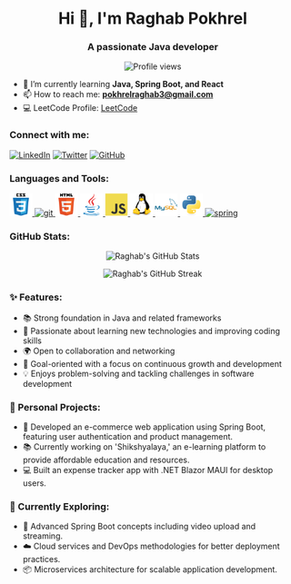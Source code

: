 <h1 align="center">Hi 👋, I'm Raghab Pokhrel</h1>
<h3 align="center">A passionate Java developer</h3>

<p align="center">
  <img src="https://komarev.com/ghpvc/?username=raghab007&label=Profile%20views&color=0e75b6&style=flat" alt="Profile views" />
</p>

- 🌱 I’m currently learning **Java, Spring Boot, and React**
- 📫 How to reach me: **[pokhrelraghab3@gmail.com](mailto:pokhrelraghab3@gmail.com)**
- 💻 LeetCode Profile: [LeetCode](https://leetcode.com/u/Raghab_Pokhrel/)

<h3 align="left">Connect with me:</h3>
<p align="left">
  <a href="https://www.linkedin.com/in/raghab-pokhrel-19753926a/" target="_blank"><img src="https://img.icons8.com/fluency/48/000000/linkedin.png" width="40" height="40" alt="LinkedIn"/></a>
  <a href="https://twitter.com/raghab_pokhrel" target="_blank"><img src="https://img.icons8.com/fluency/48/000000/twitter.png" width="40" height="40" alt="Twitter"/></a>
  <a href="https://github.com/raghab007" target="_blank"><img src="https://img.icons8.com/fluency/48/000000/github.png" width="40" height="40" alt="GitHub"/></a>
</p>

<h3 align="left">Languages and Tools:</h3>
<p align="left">
  <a href="https://www.w3schools.com/css/" target="_blank" rel="noreferrer"> <img src="https://raw.githubusercontent.com/devicons/devicon/master/icons/css3/css3-original-wordmark.svg" alt="css3" width="40" height="40"/> </a>
  <a href="https://git-scm.com/" target="_blank" rel="noreferrer"> <img src="https://www.vectorlogo.zone/logos/git-scm/git-scm-icon.svg" alt="git" width="40" height="40"/> </a>
  <a href="https://www.w3.org/html/" target="_blank" rel="noreferrer"> <img src="https://raw.githubusercontent.com/devicons/devicon/master/icons/html5/html5-original-wordmark.svg" alt="html5" width="40" height="40"/> </a>
  <a href="https://www.java.com" target="_blank" rel="noreferrer"> <img src="https://raw.githubusercontent.com/devicons/devicon/master/icons/java/java-original.svg" alt="java" width="40" height="40"/> </a>
  <a href="https://developer.mozilla.org/en-US/docs/Web/JavaScript" target="_blank" rel="noreferrer"> <img src="https://raw.githubusercontent.com/devicons/devicon/master/icons/javascript/javascript-original.svg" alt="javascript" width="40" height="40"/> </a>
  <a href="https://www.linux.org/" target="_blank" rel="noreferrer"> <img src="https://raw.githubusercontent.com/devicons/devicon/master/icons/linux/linux-original.svg" alt="linux" width="40" height="40"/> </a>
  <a href="https://www.mysql.com/" target="_blank" rel="noreferrer"> <img src="https://raw.githubusercontent.com/devicons/devicon/master/icons/mysql/mysql-original-wordmark.svg" alt="mysql" width="40" height="40"/> </a>
  <a href="https://www.python.org" target="_blank" rel="noreferrer"> <img src="https://raw.githubusercontent.com/devicons/devicon/master/icons/python/python-original.svg" alt="python" width="40" height="40"/> </a>
  <a href="https://spring.io/" target="_blank" rel="noreferrer"> <img src="https://www.vectorlogo.zone/logos/springio/springio-icon.svg" alt="spring" width="40" height="40"/> </a>
</p>

<h3 align="left">GitHub Stats:</h3>
<p align="center">
  <img src="https://github-readme-stats.vercel.app/api?username=raghab007&show_icons=true&hide_title=true&count_private=true&theme=radical" alt="Raghab's GitHub Stats"/>
</p>
<p align="center">
  <img src="https://github-readme-streak-stats.herokuapp.com/?user=raghab007&theme=radical" alt="Raghab's GitHub Streak"/>
</p>

<h3 align="left">✨ Features:</h3>
<ul>
  <li>📚 Strong foundation in Java and related frameworks</li>
  <li>🚀 Passionate about learning new technologies and improving coding skills</li>
  <li>🌍 Open to collaboration and networking</li>
  <li>🎯 Goal-oriented with a focus on continuous growth and development</li>
  <li>💡 Enjoys problem-solving and tackling challenges in software development</li>
</ul>

<h3 align="left">🌟 Personal Projects:</h3>
<ul>
  <li>🛒 Developed an e-commerce web application using Spring Boot, featuring user authentication and product management.</li>
  <li>📚 Currently working on 'Shikshyalaya,' an e-learning platform to provide affordable education and resources.</li>
  <li>💻 Built an expense tracker app with .NET Blazor MAUI for desktop users.</li>
</ul>

<h3 align="left">🔭 Currently Exploring:</h3>
<ul>
  <li>🔧 Advanced Spring Boot concepts including video upload and streaming.</li>
  <li>☁️ Cloud services and DevOps methodologies for better deployment practices.</li>
  <li>📦 Microservices architecture for scalable application development.</li>
</ul>



